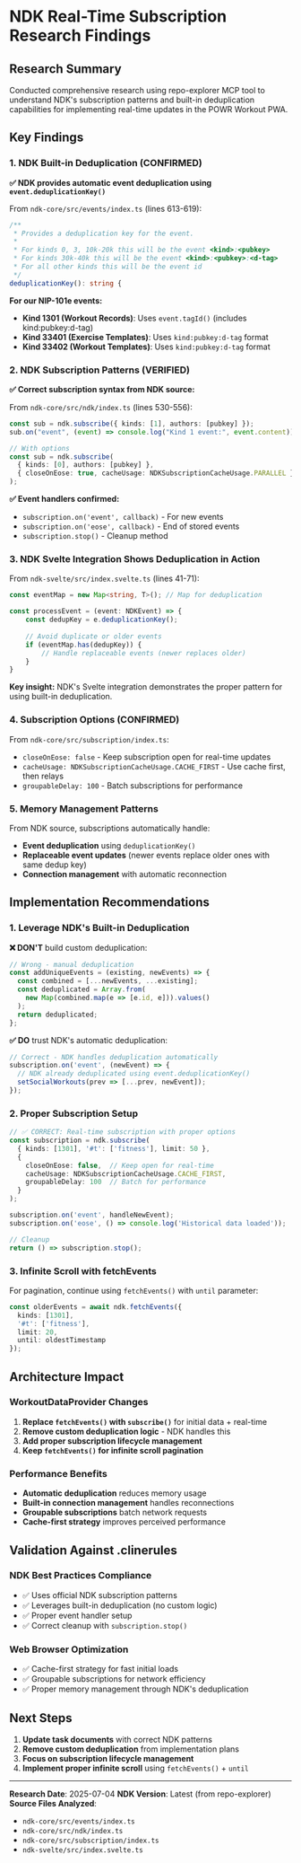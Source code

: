 # NDK Real-Time Subscription Research Findings

## Research Summary
Conducted comprehensive research using repo-explorer MCP tool to understand NDK's subscription patterns and built-in deduplication capabilities for implementing real-time updates in the POWR Workout PWA.

## Key Findings

### 1. NDK Built-in Deduplication (CONFIRMED)

**✅ NDK provides automatic event deduplication using `event.deduplicationKey()`**

From `ndk-core/src/events/index.ts` (lines 613-619):
```typescript
/**
 * Provides a deduplication key for the event.
 *
 * For kinds 0, 3, 10k-20k this will be the event <kind>:<pubkey>
 * For kinds 30k-40k this will be the event <kind>:<pubkey>:<d-tag>
 * For all other kinds this will be the event id
 */
deduplicationKey(): string {
```

**For our NIP-101e events:**
- **Kind 1301 (Workout Records)**: Uses `event.tagId()` (includes kind:pubkey:d-tag)
- **Kind 33401 (Exercise Templates)**: Uses `kind:pubkey:d-tag` format
- **Kind 33402 (Workout Templates)**: Uses `kind:pubkey:d-tag` format

### 2. NDK Subscription Patterns (VERIFIED)

**✅ Correct subscription syntax from NDK source:**

From `ndk-core/src/ndk/index.ts` (lines 530-556):
```typescript
const sub = ndk.subscribe({ kinds: [1], authors: [pubkey] });
sub.on("event", (event) => console.log("Kind 1 event:", event.content));

// With options
const sub = ndk.subscribe(
  { kinds: [0], authors: [pubkey] },
  { closeOnEose: true, cacheUsage: NDKSubscriptionCacheUsage.PARALLEL }
);
```

**✅ Event handlers confirmed:**
- `subscription.on('event', callback)` - For new events
- `subscription.on('eose', callback)` - End of stored events
- `subscription.stop()` - Cleanup method

### 3. NDK Svelte Integration Shows Deduplication in Action

From `ndk-svelte/src/index.svelte.ts` (lines 41-71):
```typescript
const eventMap = new Map<string, T>(); // Map for deduplication

const processEvent = (event: NDKEvent) => {
    const dedupKey = e.deduplicationKey();
    
    // Avoid duplicate or older events
    if (eventMap.has(dedupKey)) {
        // Handle replaceable events (newer replaces older)
    }
}
```

**Key insight:** NDK's Svelte integration demonstrates the proper pattern for using built-in deduplication.

### 4. Subscription Options (CONFIRMED)

From `ndk-core/src/subscription/index.ts`:
- `closeOnEose: false` - Keep subscription open for real-time updates
- `cacheUsage: NDKSubscriptionCacheUsage.CACHE_FIRST` - Use cache first, then relays
- `groupableDelay: 100` - Batch subscriptions for performance

### 5. Memory Management Patterns

From NDK source, subscriptions automatically handle:
- **Event deduplication** using `deduplicationKey()`
- **Replaceable event updates** (newer events replace older ones with same dedup key)
- **Connection management** with automatic reconnection

## Implementation Recommendations

### 1. Leverage NDK's Built-in Deduplication
**❌ DON'T** build custom deduplication:
```typescript
// Wrong - manual deduplication
const addUniqueEvents = (existing, newEvents) => {
  const combined = [...newEvents, ...existing];
  const deduplicated = Array.from(
    new Map(combined.map(e => [e.id, e])).values()
  );
  return deduplicated;
};
```

**✅ DO** trust NDK's automatic deduplication:
```typescript
// Correct - NDK handles deduplication automatically
subscription.on('event', (newEvent) => {
  // NDK already deduplicated using event.deduplicationKey()
  setSocialWorkouts(prev => [...prev, newEvent]);
});
```

### 2. Proper Subscription Setup
```typescript
// ✅ CORRECT: Real-time subscription with proper options
const subscription = ndk.subscribe(
  { kinds: [1301], '#t': ['fitness'], limit: 50 },
  { 
    closeOnEose: false,  // Keep open for real-time
    cacheUsage: NDKSubscriptionCacheUsage.CACHE_FIRST,
    groupableDelay: 100  // Batch for performance
  }
);

subscription.on('event', handleNewEvent);
subscription.on('eose', () => console.log('Historical data loaded'));

// Cleanup
return () => subscription.stop();
```

### 3. Infinite Scroll with fetchEvents
For pagination, continue using `fetchEvents()` with `until` parameter:
```typescript
const olderEvents = await ndk.fetchEvents({
  kinds: [1301],
  '#t': ['fitness'],
  limit: 20,
  until: oldestTimestamp
});
```

## Architecture Impact

### WorkoutDataProvider Changes
1. **Replace `fetchEvents()` with `subscribe()`** for initial data + real-time
2. **Remove custom deduplication logic** - NDK handles this
3. **Add proper subscription lifecycle management**
4. **Keep `fetchEvents()` for infinite scroll pagination**

### Performance Benefits
- **Automatic deduplication** reduces memory usage
- **Built-in connection management** handles reconnections
- **Groupable subscriptions** batch network requests
- **Cache-first strategy** improves perceived performance

## Validation Against .clinerules

### NDK Best Practices Compliance
- ✅ Uses official NDK subscription patterns
- ✅ Leverages built-in deduplication (no custom logic)
- ✅ Proper event handler setup
- ✅ Correct cleanup with `subscription.stop()`

### Web Browser Optimization
- ✅ Cache-first strategy for fast initial loads
- ✅ Groupable subscriptions for network efficiency
- ✅ Proper memory management through NDK's deduplication

## Next Steps

1. **Update task documents** with correct NDK patterns
2. **Remove custom deduplication** from implementation plans
3. **Focus on subscription lifecycle management**
4. **Implement proper infinite scroll** using `fetchEvents()` + `until`

---

**Research Date**: 2025-07-04
**NDK Version**: Latest (from repo-explorer)
**Source Files Analyzed**: 
- `ndk-core/src/events/index.ts`
- `ndk-core/src/ndk/index.ts` 
- `ndk-core/src/subscription/index.ts`
- `ndk-svelte/src/index.svelte.ts`
